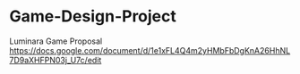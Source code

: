 # Game-Design-Project

Luminara Game Proposal 
https://docs.google.com/document/d/1e1xFL4Q4m2yHMbFbDgKnA26HhNL7D9aXHFPN03j_U7c/edit
